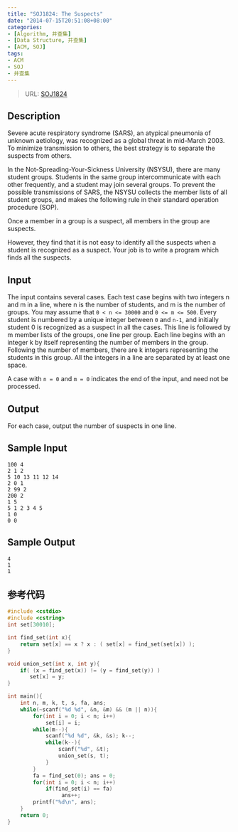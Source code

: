 ```yaml
---
title: "SOJ1824: The Suspects"
date: "2014-07-15T20:51:08+08:00"
categories:
- [Algorithm, 并查集]
- [Data Structure, 并查集]
- [ACM, SOJ]
tags:
- ACM
- SOJ
- 并查集
---
```


> URL: [SOJ1824](http://cstest.scu.edu.cn/soj/problem.action?id=1824)

## Description

Severe acute respiratory syndrome (SARS), an atypical pneumonia of unknown aetiology, was recognized as a global threat in mid-March 2003. To minimize transmission to others, the best strategy is to separate the suspects from others.

In the Not-Spreading-Your-Sickness University (NSYSU), there are many student groups. Students in the same group intercommunicate with each other frequently, and a student may join several groups. To prevent the possible transmissions of SARS, the NSYSU collects the member lists of all student groups, and makes the following rule in their standard operation procedure (SOP).

Once a member in a group is a suspect, all members in the group are suspects.

However, they find that it is not easy to identify all the suspects when a student is recognized as a suspect. Your job is to write a program which finds all the suspects.

## Input

The input contains several cases. Each test case begins with two integers n and m in a line, where n is the number of students, and m is the number of groups. You may assume that `0 < n <= 30000` and `0 <= m <= 500`. Every student is numbered by a unique integer between `0` and `n-1`, and initially student 0 is recognized as a suspect in all the cases. This line is followed by m member lists of the groups, one line per group. Each line begins with an integer k by itself representing the number of members in the group. Following the number of members, there are k integers representing the students in this group. All the integers in a line are separated by at least one space.

A case with `n = 0` and `m = 0` indicates the end of the input, and need not be processed.

## Output

For each case, output the number of suspects in one line.

## Sample Input

```
100 4
2 1 2
5 10 13 11 12 14
2 0 1
2 99 2
200 2
1 5
5 1 2 3 4 5
1 0
0 0
```


## Sample Output

```
4
1
1
```

## 参考代码

```cpp
#include <cstdio>
#include <cstring>
int set[30010];

int find_set(int x){
    return set[x] == x ? x : ( set[x] = find_set(set[x]) );
}

void union_set(int x, int y){
    if( (x = find_set(x)) != (y = find_set(y)) )
       set[x] = y;
}

int main(){
    int n, m, k, t, s, fa, ans;
    while(~scanf("%d %d", &n, &m) && (m || n)){
        for(int i = 0; i < n; i++)
            set[i] = i;
        while(m--){
            scanf("%d %d", &k, &s); k--;
            while(k--){
                scanf("%d", &t);
                union_set(s, t);
            }
        }
        fa = find_set(0); ans = 0;
        for(int i = 0; i < n; i++)
            if(find_set(i) == fa)
                 ans++;
        printf("%d\n", ans);
    }
    return 0;
}
```
